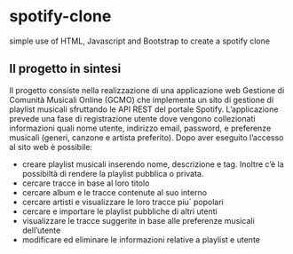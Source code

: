 # spotify-clone
simple use of HTML, Javascript and Bootstrap to create a spotify clone
## Il progetto in sintesi
Il progetto consiste nella realizzazione di una applicazione web Gestione di Comunità Musicali Online (GCMO) che implementa un sito di gestione di playlist musicali sfruttando le API REST del portale Spotify.
L’applicazione prevede una fase di registrazione utente dove vengono collezionati informazioni quali nome utente, indirizzo email, password, e preferenze musicali (generi, canzone e artista preferito).
Dopo aver eseguito l’accesso al sito web è possibile:
- creare playlist musicali inserendo nome, descrizione e tag. Inoltre c’è la possibiltà di rendere la playlist pubblica o privata.
- cercare tracce in base al loro titolo
- cercare album e le tracce contenute al suo interno
- cercare artisti e visualizzare le loro tracce piu` popolari
- cercare e importare le playlist pubbliche di altri utenti
- visualizzare le tracce suggerite in base alle preferenze musicali dell’utente
- modificare ed eliminare le informazioni relative a playlist e utente
